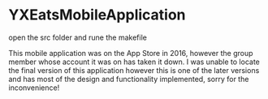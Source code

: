 # YXEatsMobileApplication

open the src folder and rune the makefile

This mobile application was on the App Store in 2016, however the group member whose account it was on has taken it down. I was unable to locate the final version of this application however this is one of the later versions and has most of the design and functionality implemented, sorry for the inconvenience! 

